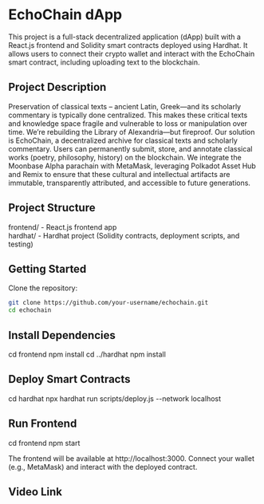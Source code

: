 # EchoChain dApp

This project is a full-stack decentralized application (dApp) built with a React.js frontend and Solidity smart contracts deployed using Hardhat. It allows users to connect their crypto wallet and interact with the EchoChain smart contract, including uploading text to the blockchain.

## Project Description
Preservation of classical texts – ancient Latin, Greek—and its scholarly commentary is typically done centralized. This makes these critical texts and knowledge space fragile and vulnerable to loss or manipulation over time. We’re rebuilding the Library of Alexandria—but fireproof. Our solution is EchoChain, a decentralized archive for classical texts and scholarly commentary. Users can permanently submit, store, and annotate classical works (poetry, philosophy, history) on the blockchain. We integrate the Moonbase Alpha parachain with MetaMask, leveraging Polkadot Asset Hub and Remix to ensure that these cultural and intellectual artifacts are immutable, transparently attributed, and accessible to future generations. 

## Project Structure

frontend/ - React.js frontend app  
hardhat/ - Hardhat project (Solidity contracts, deployment scripts, and testing)

## Getting Started

Clone the repository:

```bash
git clone https://github.com/your-username/echochain.git
cd echochain
```
## Install Dependencies
cd frontend
npm install
cd ../hardhat
npm install

## Deploy Smart Contracts
cd hardhat
npx hardhat run scripts/deploy.js --network localhost

## Run Frontend
cd frontend
npm start

The frontend will be available at http://localhost:3000. Connect your wallet (e.g., MetaMask) and interact with the deployed contract.

## Video Link

